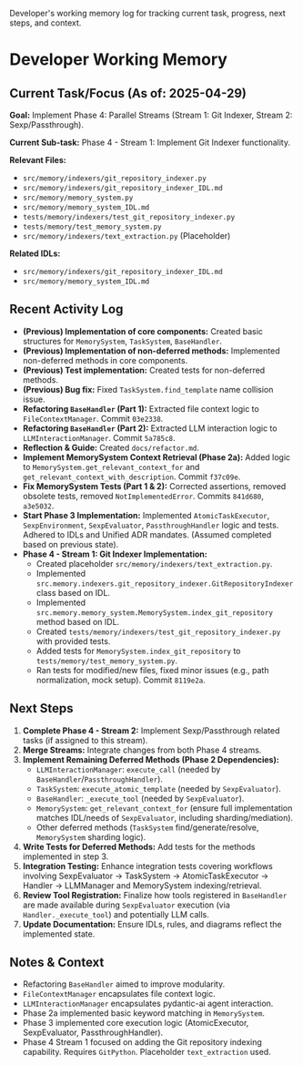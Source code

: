 <description>Developer's working memory log for tracking current task, progress, next steps, and context.</description>
# Developer Working Memory

## Current Task/Focus (As of: 2025-04-29)

**Goal:** Implement Phase 4: Parallel Streams (Stream 1: Git Indexer, Stream 2: Sexp/Passthrough).

**Current Sub-task:** Phase 4 - Stream 1: Implement Git Indexer functionality.

**Relevant Files:**
- `src/memory/indexers/git_repository_indexer.py`
- `src/memory/indexers/git_repository_indexer_IDL.md`
- `src/memory/memory_system.py`
- `src/memory/memory_system_IDL.md`
- `tests/memory/indexers/test_git_repository_indexer.py`
- `tests/memory/test_memory_system.py`
- `src/memory/indexers/text_extraction.py` (Placeholder)

**Related IDLs:**
- `src/memory/indexers/git_repository_indexer_IDL.md`
- `src/memory/memory_system_IDL.md`

## Recent Activity Log

- **(Previous) Implementation of core components:** Created basic structures for `MemorySystem`, `TaskSystem`, `BaseHandler`.
- **(Previous) Implementation of non-deferred methods:** Implemented non-deferred methods in core components.
- **(Previous) Test implementation:** Created tests for non-deferred methods.
- **(Previous) Bug fix:** Fixed `TaskSystem.find_template` name collision issue.
- **Refactoring `BaseHandler` (Part 1):** Extracted file context logic to `FileContextManager`. Commit `03e2338`.
- **Refactoring `BaseHandler` (Part 2):** Extracted LLM interaction logic to `LLMInteractionManager`. Commit `5a785c8`.
- **Reflection & Guide:** Created `docs/refactor.md`.
- **Implement MemorySystem Context Retrieval (Phase 2a):** Added logic to `MemorySystem.get_relevant_context_for` and `get_relevant_context_with_description`. Commit `f37c09e`.
- **Fix MemorySystem Tests (Part 1 & 2):** Corrected assertions, removed obsolete tests, removed `NotImplementedError`. Commits `841d680`, `a3e5032`.
- **Start Phase 3 Implementation:** Implemented `AtomicTaskExecutor`, `SexpEnvironment`, `SexpEvaluator`, `PassthroughHandler` logic and tests. Adhered to IDLs and Unified ADR mandates. (Assumed completed based on previous state).
- **Phase 4 - Stream 1: Git Indexer Implementation:**
    - Created placeholder `src/memory/indexers/text_extraction.py`.
    - Implemented `src.memory.indexers.git_repository_indexer.GitRepositoryIndexer` class based on IDL.
    - Implemented `src.memory.memory_system.MemorySystem.index_git_repository` method based on IDL.
    - Created `tests/memory/indexers/test_git_repository_indexer.py` with provided tests.
    - Added tests for `MemorySystem.index_git_repository` to `tests/memory/test_memory_system.py`.
    - Ran tests for modified/new files, fixed minor issues (e.g., path normalization, mock setup). Commit `8119e2a`.

## Next Steps

1.  **Complete Phase 4 - Stream 2:** Implement Sexp/Passthrough related tasks (if assigned to this stream).
2.  **Merge Streams:** Integrate changes from both Phase 4 streams.
3.  **Implement Remaining Deferred Methods (Phase 2 Dependencies):**
    *   `LLMInteractionManager`: `execute_call` (needed by `BaseHandler`/`PassthroughHandler`).
    *   `TaskSystem`: `execute_atomic_template` (needed by `SexpEvaluator`).
    *   `BaseHandler`: `_execute_tool` (needed by `SexpEvaluator`).
    *   `MemorySystem`: `get_relevant_context_for` (ensure full implementation matches IDL/needs of `SexpEvaluator`, including sharding/mediation).
    *   Other deferred methods (`TaskSystem` find/generate/resolve, `MemorySystem` sharding logic).
4.  **Write Tests for Deferred Methods:** Add tests for the methods implemented in step 3.
5.  **Integration Testing:** Enhance integration tests covering workflows involving SexpEvaluator -> TaskSystem -> AtomicTaskExecutor -> Handler -> LLMManager and MemorySystem indexing/retrieval.
6.  **Review Tool Registration:** Finalize how tools registered in `BaseHandler` are made available during `SexpEvaluator` execution (via `Handler._execute_tool`) and potentially LLM calls.
7.  **Update Documentation:** Ensure IDLs, rules, and diagrams reflect the implemented state.

## Notes & Context

- Refactoring `BaseHandler` aimed to improve modularity.
- `FileContextManager` encapsulates file context logic.
- `LLMInteractionManager` encapsulates pydantic-ai agent interaction.
- Phase 2a implemented basic keyword matching in `MemorySystem`.
- Phase 3 implemented core execution logic (AtomicExecutor, SexpEvaluator, PassthroughHandler).
- Phase 4 Stream 1 focused on adding the Git repository indexing capability. Requires `GitPython`. Placeholder `text_extraction` used.
